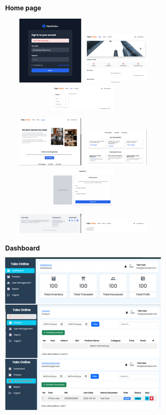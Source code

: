 ## Home page

<p align="center">
  <img src="public/assets/images/Screenshot%202025-06-02%20234807.png" width="200" style="margin: 4px;" />
  <img src="public/assets/images/Screenshot%202025-06-02%20234845.png" width="200" style="margin: 4px;" />
  <img src="public/assets/images/Screenshot%202025-06-02%20234855.png" width="200" style="margin: 4px;" />
</p>

<p align="center">
  <img src="public/assets/images/Screenshot%202025-06-02%20234904.png" width="200" style="margin: 4px;" />
  <img src="public/assets/images/Screenshot%202025-06-02%20234914.png" width="200" style="margin: 4px;" />
  <img src="public/assets/images/Screenshot%202025-06-02%20234921.png" width="200" style="margin: 4px;" />
</p>

<p align="center">
  <img src="public/assets/images/Screenshot%202025-06-02%20234929.png" width="200" style="margin: 4px;" />
  <img src="public/assets/images/Screenshot%202025-06-02%20234944.png" width="200" style="margin: 4px;" />
</p>

## Dashboard

![Screenshot 9](public/assets/images/Screenshot%202025-06-02%20235039.png)
![Screenshot 10](public/assets/images/Screenshot%202025-06-02%20235047.png)
![Screenshot 11](public/assets/images/Screenshot%202025-06-02%20235053.png)

